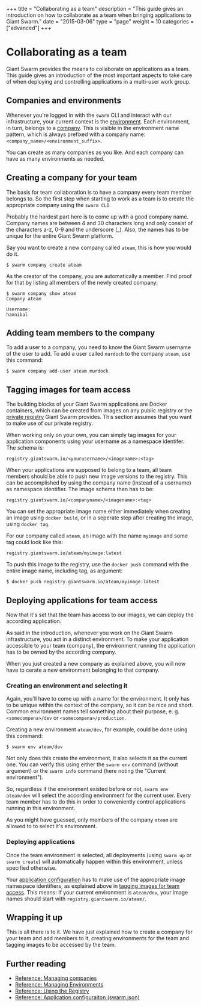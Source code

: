 +++
title = "Collaborating as a team"
description = "This guide gives an introduction on how to collaborate as a team when bringing applications to Giant Swarm."
date = "2015-03-06"
type = "page"
weight = 10
categories = ["advanced"]
+++

# Collaborating as a team

<p class="lead">Giant Swarm provides the means to collaborate on applications as a team. This guide gives an introduction of the most important aspects to take care of when deploying and controlling applications in a multi-user work group.</p>

## Companies and environments

Whenever you're logged in with the `swarm` CLI and interact with our infrastructure, your current context is the [environment](/reference/env/). Each environment, in turn, belongs to a [company](/reference/companies/). This is visible in the environment name pattern, which is always prefixed with a company name: `<company_name>/<environment_suffix>`.

You can create as many companies as you like. And each company can have as many environments as needed.

## Creating a company for your team

The basis for team collaboration is to have a company every team member belongs to. So the first step when starting to work as a team is to create the appropriate company using the `swarm CLI`.

Probably the hardest part here is to come up with a good company name. Company names are between 4 and 30 characters long and only consist of the characters a-z, 0-9 and the underscore (_). Also, the names has to be unique for the entire Giant Swarm platform.

Say you want to create a new company called `ateam`, this is how you would do it.

```nohighlight
$ swarm company create ateam
```

As the creator of the company, you are automatically a member. Find proof for that by listing all members of the newly created company:

```nohighlight
$ swarm company show ateam
Company ateam

Username:
hannibal
```

## Adding team members to the company

To add a user to a company, you need to know the Giant Swarm username of the user to add. To add a user called `murdoch` to the company `ateam`, use this command:

```nohighlight
$ swarm company add-user ateam murdock
```

## Tagging images for team access

The building blocks of your Giant Swarm applications are Docker containers, which can be created from images on any public registry or the [private registry](/reference/registry/) Giant Swarm provides. This section assumes that you want to make use of our private registry.

When working only on your own, you can simply tag images for your application components using your username as a namespace identifer. The schema is:

```nohighlight
registry.giantswarm.io/<yourusername>/<imagename>:<tag>
```

When your applications are supposed to belong to a team, all team members should be able to push new image versions to the registry. This can be accomplished by using the company name (instead of a username) as namespace identifier. The image schema then has to be:

```nohighlight
registry.giantswarm.io/<companyname>/<imagename>:<tag>
```

You can set the appropriate image name either immediately when creating an image using `docker build`, or in a seperate step after creating the image, using `docker tag`.

For our company called `ateam`, an image with the name `myimage` and some tag could look like this:

```nohighlight
registry.giantswarm.io/ateam/myimage:latest
```

To push this image to the registry, use the `docker push` command with the entire image name, including tag, as argument:

```nohighlight
$ docker push registry.giantswarm.io/ateam/myimage:latest
```

## Deploying applications for team access

Now that it's set that the team has access to our images, we can deploy the according application.

As said in the introduction, whenever you work on the Giant Swarm infrastructure, you act in a distinct environment. To make your application accessible to your team (company), the environment running the application has to be owned by the according company.

When you just created a new company as explained above, you will now have to cerate a new environment belonging to that company.

### Creating an environment and selecting it

Again, you'll have to come up with a name for the environment. It only has to be unique within the context of the company, so it can be nice and short. Common environment names tell something about their purpose, e. g. `<somecompena>/dev` or `<somecompena>/production`.

Creating a new environment `ateam/dev`, for example, could be done using this command:

```
$ swarm env ateam/dev
```

Not only does this create the environment, it also selects it as the current one. You can verify this using either the `swarm env` command (without argument) or the `swarm info` command (here noting the "Current environment").

So, regardless if the environment existed before or not, `swarm env ateam/dev` will select the according environment for the current user. Every team member has to do this in order to conveniently control applications running in this environment.

As you might have guessed, only members of the company `ateam` are allowed to to select it's environment.

### Deploying applications

Once the team environment is selected, all deployments (using `swarm up` or `swarm create`) will automatically happen within this environment, unless specified otherwise.

Your [application configuration](/reference/swarm-json/) has to make use of the appropriate image namespace identifiers, as explained above in [tagging images for team access](#tagging-images-for-team-access). This means: If your current environment is `ateam/dev`, your image names should start with `registry.giantswarm.io/ateam/`.

## Wrapping it up

This is all there is to it. We have just explained how to create a company for your team and add members to it, creating environments for the team and tagging images to be accessed by the team.

## Further reading

* [Reference: Managing companies](/reference/companies/)
* [Reference: Managing Environments](/reference/env/)
* [Reference: Using the Registry](/reference/registry/)
* [Reference: Application configuraiton (swarm.json)](/reference/swarm-json/)
